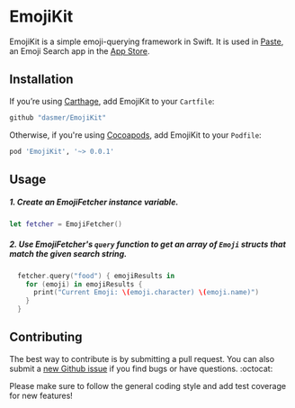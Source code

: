 # EmojiKit
EmojiKit is a simple emoji-querying framework in Swift. It is used in [Paste](https://github.com/dasmer/Paste), an Emoji Search app in the [App Store](https://itunes.apple.com/us/app/paste-emoji-search/id1070640289).

Installation
------------
If you’re using [Carthage](http://github.com/Carthage/Carthage), add EmojiKit to your `Cartfile`:

```swift
github "dasmer/EmojiKit"
```

Otherwise, if you're using [Cocoapods](http://cocoapods.org), add EmojiKit to your `Podfile`:

```ruby
pod 'EmojiKit', '~> 0.0.1'
```

Usage
-----
##### 1. Create an EmojiFetcher instance variable.

```swift
let fetcher = EmojiFetcher()
```

##### 2. Use EmojiFetcher's `query` function to get an array of `Emoji` structs that match the given search string.

```swift
  fetcher.query("food") { emojiResults in
    for (emoji) in emojiResults {
      print("Current Emoji: \(emoji.character) \(emoji.name)")
    }
  }
```

Contributing
------------

The best way to contribute is by submitting a pull request. You can also submit a [new Github issue](https://github.com/dasmer/EmojiKit/issues/new) if you find bugs or have questions. :octocat:

Please make sure to follow the general coding style and add test coverage for new features!
